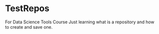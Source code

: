 # TestRepos
For Data Science Tools Course
Just learning what is a repository and how to create and save one. 
